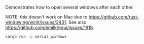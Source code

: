Demonstrates how to open several windows after each other.

NOTE: this doesn't work on Mac due to <https://github.com/rust-windowing/winit/issues/2431>.
See also <https://github.com/emilk/egui/issues/1918>.

```sh
cargo run -p serial_windows
```
